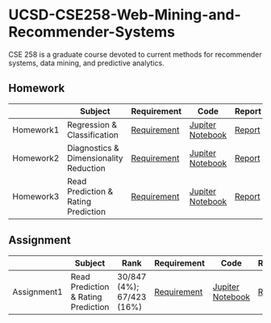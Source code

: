# UCSD-CSE258-Web-Mining-and-Recommender-Systems
CSE 258 is a graduate course devoted to current methods for recommender systems, data mining, and predictive analytics.

## Homework

|           | Subject                                | Requirement                                                  | Code                                                         | Report                                                       | Score   |
| --------- | -------------------------------------- | ------------------------------------------------------------ | ------------------------------------------------------------ | ------------------------------------------------------------ | ------- |
| Homework1 | Regression & Classification            | [Requirement](https://github.com/Rshcaroline/UCSD-CSE258-Web-Mining-and-Recommender-Systems/blob/master/Homework1/homework1.pdf) | [Jupiter Notebook](https://github.com/Rshcaroline/UCSD-CSE258-Web-Mining-and-Recommender-Systems/blob/master/Homework1/homework1.ipynb) | [Report](https://github.com/Rshcaroline/UCSD-CSE258-Web-Mining-and-Recommender-Systems/blob/master/Homework1/report/homework1.pdf) | 7.9/8.0 |
| Homework2 | Diagnostics & Dimensionality Reduction | [Requirement](https://github.com/Rshcaroline/UCSD-CSE258-Web-Mining-and-Recommender-Systems/blob/master/Homework2/homework2.pdf) | [Jupiter Notebook](https://github.com/Rshcaroline/UCSD-CSE258-Web-Mining-and-Recommender-Systems/blob/master/Homework2/homework2.ipynb) | [Report](https://github.com/Rshcaroline/UCSD-CSE258-Web-Mining-and-Recommender-Systems/blob/master/Homework2/report/homework2.pdf) | 8.0/8.0 |
| Homework3 | Read Prediction & Rating Prediction    | [Requirement](https://github.com/Rshcaroline/UCSD-CSE258-Web-Mining-and-Recommender-Systems/blob/master/Homework3/homework3.pdf) | [Jupiter Notebook](https://github.com/Rshcaroline/UCSD-CSE258-Web-Mining-and-Recommender-Systems/blob/master/Homework3/homework3.ipynb) | [Report](https://github.com/Rshcaroline/UCSD-CSE258-Web-Mining-and-Recommender-Systems/blob/master/Homework3/report/homework3.pdf) |         |



## Assignment

|             | Subject                             | Rank                      | Requirement                                                  | Code                                                         | Report                                                       | Score |
| ----------- | ----------------------------------- | ------------------------- | ------------------------------------------------------------ | ------------------------------------------------------------ | ------------------------------------------------------------ | ----- |
| Assignment1 | Read Prediction & Rating Prediction | 30/847 (4%); 67/423 (16%) | [Requirement](https://github.com/Rshcaroline/UCSD-CSE258-Web-Mining-and-Recommender-Systems/blob/master/Assignment1/assignment1.pdf) | [Jupiter Notebook](https://github.com/Rshcaroline/UCSD-CSE258-Web-Mining-and-Recommender-Systems/blob/master/Assignment1/assignment1.ipynb) | [Report](https://github.com/Rshcaroline/UCSD-CSE258-Web-Mining-and-Recommender-Systems/blob/master/Assignment1/CSE_258_Project.pdf) | /25.0 |